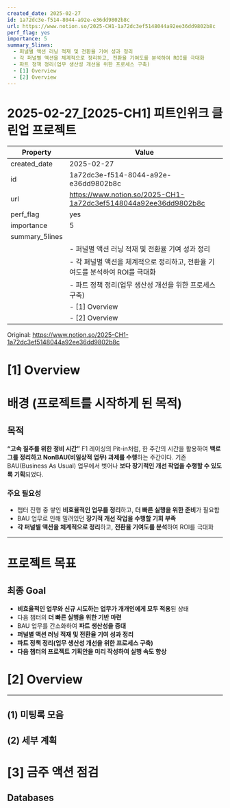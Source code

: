 ```yaml
---
created_date: 2025-02-27
id: 1a72dc3e-f514-8044-a92e-e36dd9802b8c
url: https://www.notion.so/2025-CH1-1a72dc3ef5148044a92ee36dd9802b8c
perf_flag: yes
importance: 5
summary_5lines:
  - 퍼널별 액션 러닝 적재 및 전환율 기여 성과 정리
  - 각 퍼널별 액션을 체계적으로 정리하고, 전환율 기여도를 분석하여 ROI를 극대화
  - 파트 정책 정리(업무 생산성 개선을 위한 프로세스 구축)
  - [1] Overview
  - [2] Overview
---
```


# 2025-02-27_[2025-CH1] 피트인위크 클린업 프로젝트

| Property | Value |
| --- | --- |
| created_date | 2025-02-27 |
| id | 1a72dc3e-f514-8044-a92e-e36dd9802b8c |
| url | https://www.notion.so/2025-CH1-1a72dc3ef5148044a92ee36dd9802b8c |
| perf_flag | yes |
| importance | 5 |
| summary_5lines | |
|  | - 퍼널별 액션 러닝 적재 및 전환율 기여 성과 정리 |
|  | - 각 퍼널별 액션을 체계적으로 정리하고, 전환율 기여도를 분석하여 ROI를 극대화 |
|  | - 파트 정책 정리(업무 생산성 개선을 위한 프로세스 구축) |
|  | - [1] Overview |
|  | - [2] Overview |

Original: https://www.notion.so/2025-CH1-1a72dc3ef5148044a92ee36dd9802b8c

# [1] Overview

# 배경 (프로젝트를 시작하게 된 목적)

## 목적
**“고속 질주를 위한 정비 시간”**
F1 레이싱의 Pit-in처럼, 한 주간의 시간을 활용하여 **백로그를 정리하고 NonBAU(비일상적 업무) 과제를 수행**하는 주간이다.
기존 BAU(Business As Usual) 업무에서 벗어나 **보다 장기적인 개선 작업을 수행할 수 있도록 기획**되었다.

### 주요 필요성
- 챕터 진행 중 쌓인 **비효율적인 업무를 정리**하고, **더 빠른 실행을 위한 준비**가 필요함
- BAU 업무로 인해 밀려있던 **장기적 개선 작업을 수행할 기회 부족**
- **각 퍼널별 액션을 체계적으로 정리**하고, **전환율 기여도를 분석**하여 ROI를 극대화

---

# 프로젝트 목표

## 최종 Goal
- **비효율적인 업무와 신규 시도하는 업무가 개개인에게 모두 적용**된 상태
- 다음 챕터의 **더 빠른 실행을 위한 기반 마련**
- BAU 업무를 간소화하여 **파트 생산성을 증대**
- **퍼널별 액션 러닝 적재 및 전환율 기여 성과 정리**
- **파트 정책 정리(업무 생산성 개선을 위한 프로세스 구축)**
- **다음 챕터의 프로젝트 기획안을 미리 작성하여 실행 속도 향상**

# [2] Overview

---

## (1) 미팅록 모음

## (2) 세부 계획

# [3] 금주 액션 점검

## Databases
